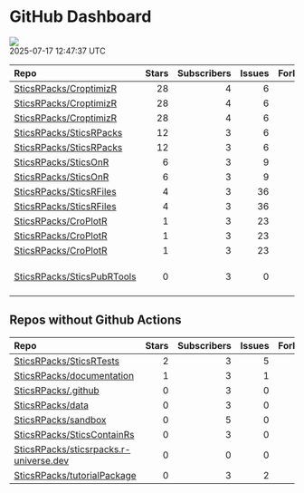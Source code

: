 GitHub Dashboard
================

![](https://github.com/SticsRPacks/status/workflows/Render%20Status/badge.svg)  
2025-07-17 12:47:37 UTC

| Repo                                                                        | Stars | Subscribers | Issues | Forks | Status                                                                                                                                                                                                                                                                                                          | Commit                                                                                                                                                                                                                                |
|:----------------------------------------------------------------------------|------:|------------:|-------:|------:|:----------------------------------------------------------------------------------------------------------------------------------------------------------------------------------------------------------------------------------------------------------------------------------------------------------------|:--------------------------------------------------------------------------------------------------------------------------------------------------------------------------------------------------------------------------------------|
| [SticsRPacks/CroptimizR](https://github.com/SticsRPacks/CroptimizR)         |    28 |           4 |      6 |     6 | [![](https://github.com/SticsRPacks/CroptimizR/workflows/R-CMD-check/badge.svg)](https://github.com/SticsRPacks/CroptimizR/actions/runs/15762814369)                                                                                                                                                            | <a href="https://github.com/SticsRPacks/CroptimizR/commit/3cfabd351d0d7a3a377cf903e2a102fd7bfe204e" title="Merge branch 'main' into integration-agmip-IV-protocol">3cfabd</a>                                                         |
| [SticsRPacks/CroptimizR](https://github.com/SticsRPacks/CroptimizR)         |    28 |           4 |      6 |     6 | [![](https://github.com/SticsRPacks/CroptimizR/workflows/test-coverage/badge.svg)](https://github.com/SticsRPacks/CroptimizR/actions/runs/15762812287)                                                                                                                                                          | <a href="https://github.com/SticsRPacks/CroptimizR/commit/9caf3a3b993c7fdaa178bcd9d08b88045355f2fa" title="Merge pull request #55 from SticsRPacks/integration-agmip-IV-protocol">9caf3a</a>                                          |
| [SticsRPacks/CroptimizR](https://github.com/SticsRPacks/CroptimizR)         |    28 |           4 |      6 |     6 | [![](https://github.com/SticsRPacks/CroptimizR/workflows/Update%20CITATION.cff/badge.svg)](https://github.com/SticsRPacks/CroptimizR/actions/runs/15462313186)                                                                                                                                                  | <a href="https://github.com/SticsRPacks/CroptimizR/commit/e9d3b7f8e2d0af6462853ee81dba84491bcba9f0" title="Merge pull request #43 from SticsRPacks/integration-agmip-IV-protocol">e9d3b7</a>                                          |
| [SticsRPacks/SticsRPacks](https://github.com/SticsRPacks/SticsRPacks)       |    12 |           3 |      6 |     3 | [![](https://github.com/SticsRPacks/SticsRPacks/workflows/.github/workflows/dependabot.yml/badge.svg)](https://github.com/SticsRPacks/SticsRPacks/actions/runs/12280022686)                                                                                                                                     | <a href="https://github.com/SticsRPacks/SticsRPacks/commit/02682c83bc6ed7f9b6f980ed166010998dfbb3f7" title="Create dependabot.yml">02682c</a>                                                                                         |
| [SticsRPacks/SticsRPacks](https://github.com/SticsRPacks/SticsRPacks)       |    12 |           3 |      6 |     3 | [![](https://github.com/SticsRPacks/SticsRPacks/workflows/Update%20CITATION.cff/badge.svg)](https://github.com/SticsRPacks/SticsRPacks/actions/runs/15158050843)                                                                                                                                                | <a href="https://github.com/SticsRPacks/SticsRPacks/commit/4ebd413031e9afac0263bec8daa9f6aec3d9639d" title="Update DESCRIPTION">4ebd41</a>                                                                                            |
| [SticsRPacks/SticsOnR](https://github.com/SticsRPacks/SticsOnR)             |     6 |           3 |      9 |     4 | [![](https://github.com/SticsRPacks/SticsOnR/workflows/Update%20CITATION.cff/badge.svg)](https://github.com/SticsRPacks/SticsOnR/actions/runs/13966232021)                                                                                                                                                      | <a href="https://github.com/SticsRPacks/SticsOnR/commit/126df8c26a3194a81deb57822cc481c07b660763" title="changes from the last release (#50)">126df8</a>                                                                              |
| [SticsRPacks/SticsOnR](https://github.com/SticsRPacks/SticsOnR)             |     6 |           3 |      9 |     4 | [![](https://github.com/SticsRPacks/SticsOnR/workflows/R-CMD-check/badge.svg)](https://github.com/SticsRPacks/SticsOnR/actions/runs/14757810713) [![](https://github.com/SticsRPacks/SticsOnR/workflows/test-coverage/badge.svg)](https://github.com/SticsRPacks/SticsOnR/actions/runs/14757810704)             | <a href="https://github.com/SticsRPacks/SticsOnR/commit/5fc941a7dd1068226328d6659aa4c0c7882f192d" title="Update README.Rmd (#52)">5fc941</a>                                                                                          |
| [SticsRPacks/SticsRFiles](https://github.com/SticsRPacks/SticsRFiles)       |     4 |           3 |     36 |     4 | [![](https://github.com/SticsRPacks/SticsRFiles/workflows/Update%20CITATION.cff/badge.svg)](https://github.com/SticsRPacks/SticsRFiles/actions/runs/15443085139)                                                                                                                                                | <a href="https://github.com/SticsRPacks/SticsRFiles/commit/5fc67ea5c90ec4f84d99c328c797130d9ff7f623" title="Merge branch 'fix-solecrop-dataload' of https://github.com/SticsRPacks/SticsRFiles into fix-solecrop-dataload">5fc67e</a> |
| [SticsRPacks/SticsRFiles](https://github.com/SticsRPacks/SticsRFiles)       |     4 |           3 |     36 |     4 | [![](https://github.com/SticsRPacks/SticsRFiles/workflows/R-CMD-check/badge.svg)](https://github.com/SticsRPacks/SticsRFiles/actions/runs/15491604833) [![](https://github.com/SticsRPacks/SticsRFiles/workflows/test-coverage/badge.svg)](https://github.com/SticsRPacks/SticsRFiles/actions/runs/15491604826) | <a href="https://github.com/SticsRPacks/SticsRFiles/commit/b562bac5379fea13ecc63b6308b95d09bbbc9e0a" title="Merge pull request #158 from SticsRPacks/fix-deprecated-args">b562ba</a>                                                  |
| [SticsRPacks/CroPlotR](https://github.com/SticsRPacks/CroPlotR)             |     1 |           3 |     23 |     1 | [![](https://github.com/SticsRPacks/CroPlotR/workflows/Update%20CITATION.cff/badge.svg)](https://github.com/SticsRPacks/CroPlotR/actions/runs/15441211658)                                                                                                                                                      | <a href="https://github.com/SticsRPacks/CroPlotR/commit/00294e496857157256960deb9bcda5224e1fe672" title="Merge pull request #68 from SticsRPacks/remove-dependency-to-stringr">00294e</a>                                             |
| [SticsRPacks/CroPlotR](https://github.com/SticsRPacks/CroPlotR)             |     1 |           3 |     23 |     1 | [![](https://github.com/SticsRPacks/CroPlotR/workflows/test-coverage/badge.svg)](https://github.com/SticsRPacks/CroPlotR/actions/runs/15470805945) [![](https://github.com/SticsRPacks/CroPlotR/workflows/Snapshot%20Comparison/badge.svg)](https://github.com/SticsRPacks/CroPlotR/actions/runs/15470805957)   | <a href="https://github.com/SticsRPacks/CroPlotR/commit/3b687422be41b27b0fe5ae0fbf4ed3de7d3ca036" title="Update test-scatter-plots.R">3b6874</a>                                                                                      |
| [SticsRPacks/CroPlotR](https://github.com/SticsRPacks/CroPlotR)             |     1 |           3 |     23 |     1 | [![](https://github.com/SticsRPacks/CroPlotR/workflows/R-CMD-check/badge.svg)](https://github.com/SticsRPacks/CroPlotR/actions/runs/15470076265)                                                                                                                                                                | <a href="https://github.com/SticsRPacks/CroPlotR/commit/812c177212fa361e8c1156ee29a081cf9539ec7f" title="Merge pull request #71 from SticsRPacks/revert-merge-57">812c17</a>                                                          |
| [SticsRPacks/SticsPubRTools](https://github.com/SticsRPacks/SticsPubRTools) |     0 |           3 |      0 |     0 | [![](https://github.com/SticsRPacks/SticsPubRTools/workflows/R/badge.svg)](https://github.com/SticsRPacks/SticsPubRTools/actions/runs/15047601512)                                                                                                                                                              | \<a href=“<https://github.com/SticsRPacks/SticsPubRTools/commit/6338d1d121b872aa8b79caa20ae9f18ee353552f>” title=“fix:”kind” column name with “file”“\>6338d1</a>                                                                     |

## Repos without Github Actions

| Repo                                                                                                | Stars | Subscribers | Issues | Forks |
|:----------------------------------------------------------------------------------------------------|------:|------------:|-------:|------:|
| [SticsRPacks/SticsRTests](https://github.com/SticsRPacks/SticsRTests)                               |     2 |           3 |      5 |     1 |
| [SticsRPacks/documentation](https://github.com/SticsRPacks/documentation)                           |     1 |           3 |      1 |     0 |
| [SticsRPacks/.github](https://github.com/SticsRPacks/.github)                                       |     0 |           3 |      0 |     0 |
| [SticsRPacks/data](https://github.com/SticsRPacks/data)                                             |     0 |           3 |      0 |     0 |
| [SticsRPacks/sandbox](https://github.com/SticsRPacks/sandbox)                                       |     0 |           5 |      0 |     0 |
| [SticsRPacks/SticsContainRs](https://github.com/SticsRPacks/SticsContainRs)                         |     0 |           3 |      0 |     0 |
| [SticsRPacks/sticsrpacks.r-universe.dev](https://github.com/SticsRPacks/sticsrpacks.r-universe.dev) |     0 |           0 |      0 |     0 |
| [SticsRPacks/tutorialPackage](https://github.com/SticsRPacks/tutorialPackage)                       |     0 |           3 |      2 |     0 |
